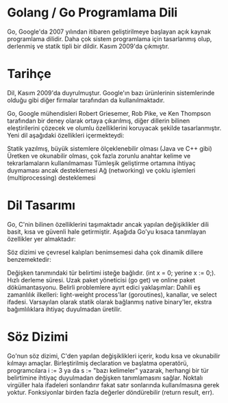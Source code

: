 # Golang / Go Programlama Dili
Go, Google'da 2007 yılından itibaren geliştirilmeye başlayan açık kaynak programlama dilidir. Daha çok sistem programlama için tasarlanmış olup, derlenmiş ve statik tipli bir dildir. Kasım 2009'da çıkmıştır.

# Tarihçe
Dil, Kasım 2009'da duyrulmuştur. Google'ın bazı ürünlerinin sistemlerinde olduğu gibi diğer firmalar tarafından da kullanılmaktadır.

Go, Google mühendisleri Robert Griesemer, Rob Pike, ve Ken Thompson tarafından bir deney olarak ortaya çıkarılmış, diğer dillerin bilinen eleştirilerini çözecek ve olumlu özelliklerini koruyacak şekilde tasarlanmıştır. Yeni dil aşağıdaki özellikleri içermekteydi:

Statik yazılmış, büyük sistemlere ölçeklenebilir olması (Java ve C++ gibi)
Üretken ve okunabilir olması, çok fazla zorunlu anahtar kelime ve tekrarlamaların kullanılmaması
Tümleşik geliştirme ortamına ihtiyaç duymaması ancak desteklemesi
Ağ (networking) ve çoklu işlemleri (multiprocessing) desteklemesi

# Dil Tasarımı
Go, C'nin bilinen özelliklerini taşımaktadır ancak yapılan değişiklikler dili basit, kısa ve güvenli hale getirmiştir. Aşağıda Go'yu kısaca tanımlayan özellikler yer almaktadır:

Söz dizimi ve çevresel kalıpları benimsemesi daha çok dinamik dillere benzemektedir:

Değişken tanımındaki tür belirtimi isteğe bağlıdır. (int x = 0; yerine x := 0;).
Hızlı derleme süresi.
Uzak paket yöneticisi (go get) ve online paket dökümantasyonu.
Belirli problemlere ayırt edici yaklaşımlar:
Dahili eş zamanlılık ilkelleri: light-weight process'lar (goroutines), kanallar, ve select ifadesi.
Varsayılan olarak statik olarak bağlanmış native binary'ler, ekstra bağımlılıklara ihtiyaç duyulmadan üretilir.

# Söz Dizimi
Go'nun söz dizimi, C'den yapılan değişiklikleri içerir, kodu kısa ve okunabilir kılmayı amaçlar. Birleştirilmiş declaration ve başlatma operatörü, programcılara i := 3 ya da s := "bazı kelimeler" yazarak, herhangi bir tür belirtimine ihtiyaç duyulmadan değişken tanımlamasını sağlar. Noktalı virgüller hala ifadeleri sonlandırır fakat satır sonlarında kullanılmasına gerek yoktur. Fonksiyonlar birden fazla değerler döndürebilir (return result, err).